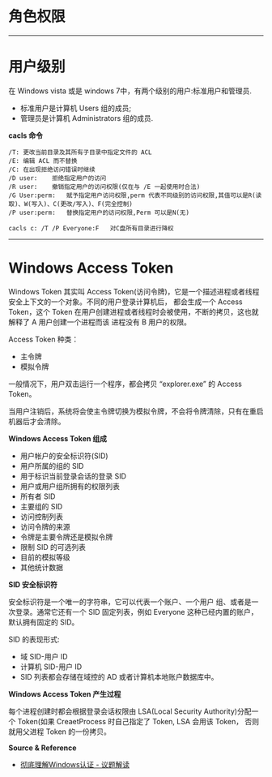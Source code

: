 # 角色权限

---

# 用户级别

在 Windows vista 或是 windows 7中，有两个级别的用户:标准用户和管理员.
- 标准用户是计算机 Users 组的成员;
- 管理员是计算机 Administrators 组的成员.

**cacls 命令**
```
/T: 更改当前目录及其所有子目录中指定文件的 ACL
/E: 编辑 ACL 而不替换
/C: 在出现拒绝访问错误时继续
/D user:    拒绝指定用户的访问
/R user:    撤销指定用户的访问权限(仅在与 /E 一起使用时合法)
/G User:perm:   赋予指定用户访问权限,perm 代表不同级别的访问权限,其值可以是R(读取)、W(写入)、C(更改/写入)、F(完全控制)
/P user:perm:   替换指定用户的访问权限,Perm 可以是N(无)

cacls c: /T /P Everyone:F   对C盘所有目录进行降权
```

---

# Windows Access Token

Windows Token 其实叫 Access Token(访问令牌)，它是一个描述进程或者线程安全上下文的一个对象。不同的用户登录计算机后， 都会生成一个 Access Token，这个 Token 在用户创建进程或者线程时会被使用，不断的拷贝，这也就解释了 A 用户创建一个进程而该 进程没有 B 用户的权限。

Access Token 种类：
- 主令牌
- 模拟令牌

一般情况下，用户双击运行一个程序，都会拷贝 “explorer.exe” 的 Access Token。

当用户注销后，系统将会使主令牌切换为模拟令牌，不会将令牌清除，只有在重启机器后才会清除。

**Windows Access Token 组成**
- 用户帐户的安全标识符(SID)
- 用户所属的组的 SID
- 用于标识当前登录会话的登录 SID
- 用户或用户组所拥有的权限列表
- 所有者 SID
- 主要组的 SID
- 访问控制列表
- 访问令牌的来源
- 令牌是主要令牌还是模拟令牌
- 限制 SID 的可选列表
- 目前的模拟等级
- 其他统计数据

**SID 安全标识符**

安全标识符是一个唯一的字符串，它可以代表一个账户、一个用户 组、或者是一次登录。通常它还有一个 SID 固定列表，例如  Everyone 这种已经内置的账户，默认拥有固定的 SID。

SID 的表现形式:
- 域 SID-用户 ID
- 计算机 SID-用户 ID
- SID 列表都会存储在域控的 AD 或者计算机本地账户数据库中。

**Windows Access Token 产生过程**

每个进程创建时都会根据登录会话权限由 LSA(Local Security Authority)分配一个 Token(如果 CreaetProcess 时自己指定了 Token, LSA 会用该 Token， 否则就用父进程 Token 的一份拷贝。

**Source & Reference**
- [彻底理解Windows认证 - 议题解读](https://payloads.online/archivers/2018-11-30/1)
